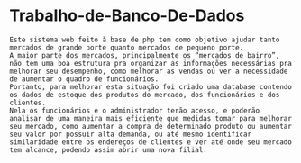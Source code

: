 # Trabalho-de-Banco-De-Dados

    Este sistema web feito à base de php tem como objetivo ajudar tanto mercados de grande porte quanto mercados de pequeno porte.
    A maior parte dos mercados, principalmente os “mercados de bairro”, não tem uma boa estrutura pra organizar as informações necessárias pra melhorar seu desempenho, como melhorar as vendas ou ver a necessidade de aumentar o quadro de funcionários.
    Portanto, para melhorar esta situação foi criado uma database contendo os dados de estoque dos produtos do mercado, dos funcionários e dos clientes. 
    Nela os funcionários e o administrador terão acesso, e poderão analisar de uma maneira mais eficiente que medidas tomar para melhorar seu mercado, como aumentar a compra de determinado produto ou aumentar seu valor por possuir alta demanda, ou até mesmo identificar similaridade entre os endereços de clientes e ver até onde seu mercado tem alcance, podendo assim abrir uma nova filial.
